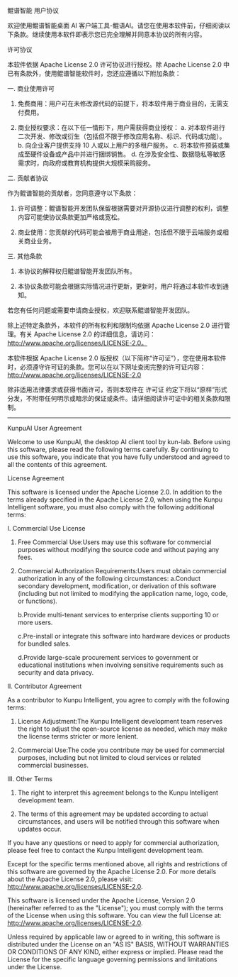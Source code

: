 鲲谱智能 用户协议

欢迎使用鲲谱智能桌面 AI 客户端工具-鲲语AI。请您在使用本软件前，仔细阅读以下条款。继续使用本软件即表示您已完全理解并同意本协议的所有内容。

许可协议

本软件依据 Apache License 2.0 许可协议进行授权。除 Apache License 2.0 中已有条款外，使用鲲谱智能软件时，您还应遵循以下附加条款：

一. 商业使用许可

1. 免费商用：用户可在未修改源代码的前提下，将本软件用于商业目的，无需支付费用。

2. 商业授权要求：在以下任一情形下，用户需获得商业授权：
    a. 对本软件进行二次开发、修改或衍生（包括但不限于修改应用名称、标识、代码或功能）。
    b. 向企业客户提供支持 10 人或以上用户的多租户服务。
    c. 将本软件预装或集成至硬件设备或产品中并进行捆绑销售。
    d. 在涉及安全性、数据隐私等敏感需求时，向政府或教育机构提供大规模采购服务。

二. 贡献者协议

作为鲲谱智能的贡献者，您同意遵守以下条款：

1. 许可调整：鲲谱智能开发团队保留根据需要对开源协议进行调整的权利，调整内容可能使协议条款更加严格或宽松。

2. 商业使用：您贡献的代码可能会被用于商业用途，包括但不限于云端服务或相关商业业务。

三. 其他条款

1. 本协议的解释权归鲲谱智能开发团队所有。

2. 本协议条款可能会根据实际情况进行更新，更新时，用户将通过本软件收到通知。

若您有任何问题或需要申请商业授权，欢迎联系鲲谱智能开发团队。

除上述特定条款外，本软件的所有权利和限制均依据 Apache License 2.0 进行管理。有关 Apache License 2.0 的详细信息，请访问：http://www.apache.org/licenses/LICENSE-2.0。

本软件根据 Apache License 2.0 版授权（以下简称“许可证”），您在使用本软件时，必须遵守许可证的条款。您可以在以下网址查阅完整的许可证内容：http://www.apache.org/licenses/LICENSE-2.0

除非适用法律要求或获得书面许可，否则本软件在 许可证 约定下将以“原样”形式分发，不附带任何明示或暗示的保证或条件。请详细阅读许可证中的相关条款和限制。

-------------------------------------------------------------------------------------------------------------


KunpuAI User Agreement

Welcome to use KunpuAI, the desktop AI client tool by kun-lab. Before using this software, please read the following terms carefully. By continuing to use this software, you indicate that you have fully understood and agreed to all the contents of this agreement.

License Agreement

This software is licensed under the Apache License 2.0. In addition to the terms already specified in the Apache License 2.0, when using the Kunpu Intelligent software, you must also comply with the following additional terms:


I. Commercial Use License

1. Free Commercial Use:Users may use this software for commercial purposes without modifying the source code and without paying any fees.

2. Commercial Authorization Requirements:Users must obtain commercial authorization in any of the following circumstances:
    a.Conduct secondary development, modification, or derivation of this software (including but not limited to modifying the application name, logo, code, or functions).

    b.Provide multi-tenant services to enterprise clients supporting 10 or more users.

    c.Pre-install or integrate this software into hardware devices or products for bundled sales.

    d.Provide large-scale procurement services to government or educational institutions when involving sensitive requirements such as security and data privacy.

II. Contributor Agreement

As a contributor to Kunpu Intelligent, you agree to comply with the following terms:

1. License Adjustment:The Kunpu Intelligent development team reserves the right to adjust the open-source license as needed, which may make the license terms stricter or more lenient.

2. Commercial Use:The code you contribute may be used for commercial purposes, including but not limited to cloud services or related commercial businesses.


III. Other Terms

1. The right to interpret this agreement belongs to the Kunpu Intelligent development team.

2. The terms of this agreement may be updated according to actual circumstances, and users will be notified through this software when updates occur.

If you have any questions or need to apply for commercial authorization, please feel free to contact the Kunpu Intelligent development team.

Except for the specific terms mentioned above, all rights and restrictions of this software are governed by the Apache License 2.0. For more details about the Apache License 2.0, please visit: http://www.apache.org/licenses/LICENSE-2.0.

This software is licensed under the Apache License, Version 2.0 (hereinafter referred to as the "License"); you must comply with the terms of the License when using this software. You can view the full License at: http://www.apache.org/licenses/LICENSE-2.0.

Unless required by applicable law or agreed to in writing, this software is distributed under the License on an "AS IS" BASIS, WITHOUT WARRANTIES OR CONDITIONS OF ANY KIND, either express or implied. Please read the License for the specific language governing permissions and limitations under the License.